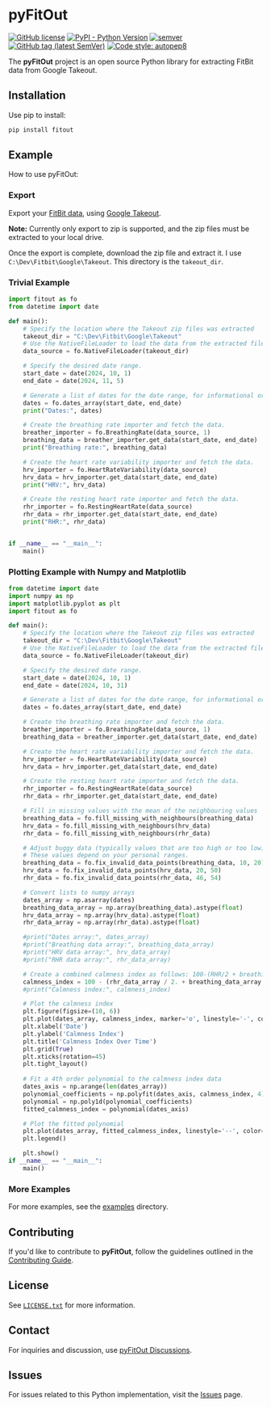 # pyFitOut
[![GitHub license](https://img.shields.io/github/license/kev-m/pyFitOut)](https://github.com/kev-m/pyFitOut/blob/development/LICENSE.txt)
[![PyPI - Python Version](https://img.shields.io/pypi/pyversions/fitout?logo=pypi)](https://pypi.org/project/fitout/)
[![semver](https://img.shields.io/badge/semver-2.0.0-blue)](https://semver.org/)
[![GitHub tag (latest SemVer)](https://img.shields.io/github/v/tag/kev-m/pyFitOut?sort=semver)](https://github.com/kev-m/pyFitOut/releases)
[![Code style: autopep8](https://img.shields.io/badge/code%20style-autopep8-000000.svg)](https://pypi.org/project/autopep8/)

<!-- ![pyFitOut logo](https://github.com/kev-m/pyFitOut/blob/development/docs/source/figures/Logo_small.png) -->

The **pyFitOut** project is an open source Python library for extracting FitBit data from Google Takeout.

<!-- For detailed documentation, refer to the [pyFitOut Documentation](https://pyFitOut.readthedocs.io/). -->

## Installation

Use pip to install:
```bash
pip install fitout
```

## Example

How to use pyFitOut:

### Export
Export your [FitBit data](https://www.fitbit.com/settings/data/export), using [Google Takeout](https://takeout.google.com/settings/takeout/custom/fitbit?pli=1).

**Note:** Currently only export to zip is supported, and the zip files must be extracted to your local drive.

Once the export is complete, download the zip file and extract it. I use `C:\Dev\Fitbit\Google\Takeout`. 
This directory is the `takeout_dir`.

### Trivial Example
```python
import fitout as fo
from datetime import date

def main():
    # Specify the location where the Takeout zip files was extracted
    takeout_dir = "C:\Dev\Fitbit\Google\Takeout"
    # Use the NativeFileLoader to load the data from the extracted files
    data_source = fo.NativeFileLoader(takeout_dir)

    # Specify the desired date range.
    start_date = date(2024, 10, 1)
    end_date = date(2024, 11, 5)

    # Generate a list of dates for the date range, for informational or plotting purposes.
    dates = fo.dates_array(start_date, end_date)
    print("Dates:", dates)

    # Create the breathing rate importer and fetch the data.
    breather_importer = fo.BreathingRate(data_source, 1)
    breathing_data = breather_importer.get_data(start_date, end_date)
    print("Breathing rate:", breathing_data)

    # Create the heart rate variability importer and fetch the data.
    hrv_importer = fo.HeartRateVariability(data_source)
    hrv_data = hrv_importer.get_data(start_date, end_date)
    print("HRV:", hrv_data)

    # Create the resting heart rate importer and fetch the data.
    rhr_importer = fo.RestingHeartRate(data_source)
    rhr_data = rhr_importer.get_data(start_date, end_date)
    print("RHR:", rhr_data)


if __name__ == "__main__":
    main()
```

### Plotting Example with Numpy and Matplotlib
```python
from datetime import date
import numpy as np
import matplotlib.pyplot as plt
import fitout as fo

def main():
    # Specify the location where the Takeout zip files was extracted
    takeout_dir = "C:\Dev\Fitbit\Google\Takeout"
    # Use the NativeFileLoader to load the data from the extracted files
    data_source = fo.NativeFileLoader(takeout_dir)

    # Specify the desired date range.
    start_date = date(2024, 10, 1)
    end_date = date(2024, 10, 31)

    # Generate a list of dates for the date range, for informational or plotting purposes.
    dates = fo.dates_array(start_date, end_date)

    # Create the breathing rate importer and fetch the data.
    breather_importer = fo.BreathingRate(data_source, 1)
    breathing_data = breather_importer.get_data(start_date, end_date)

    # Create the heart rate variability importer and fetch the data.
    hrv_importer = fo.HeartRateVariability(data_source)
    hrv_data = hrv_importer.get_data(start_date, end_date)

    # Create the resting heart rate importer and fetch the data.
    rhr_importer = fo.RestingHeartRate(data_source)
    rhr_data = rhr_importer.get_data(start_date, end_date)

    # Fill in missing values with the mean of the neighbouring values
    breathing_data = fo.fill_missing_with_neighbours(breathing_data)
    hrv_data = fo.fill_missing_with_neighbours(hrv_data)
    rhr_data = fo.fill_missing_with_neighbours(rhr_data)

    # Adjust buggy data (typically values that are too high or too low) to the mean of the neighbouring values
    # These values depend on your personal ranges.
    breathing_data = fo.fix_invalid_data_points(breathing_data, 10, 20)
    hrv_data = fo.fix_invalid_data_points(hrv_data, 20, 50)
    rhr_data = fo.fix_invalid_data_points(rhr_data, 46, 54)

    # Convert lists to numpy arrays
    dates_array = np.asarray(dates)
    breathing_data_array = np.array(breathing_data).astype(float)
    hrv_data_array = np.array(hrv_data).astype(float)
    rhr_data_array = np.array(rhr_data).astype(float)

    #print("Dates array:", dates_array)
    #print("Breathing data array:", breathing_data_array)
    #print("HRV data array:", hrv_data_array)
    #print("RHR data array:", rhr_data_array)

    # Create a combined calmness index as follows: 100-(RHR/2 + breathing rate*2 - HRV)
    calmness_index = 100 - (rhr_data_array / 2. + breathing_data_array * 2. - hrv_data_array)
    #print("Calmness index:", calmness_index)

    # Plot the calmness index
    plt.figure(figsize=(10, 6))
    plt.plot(dates_array, calmness_index, marker='o', linestyle='-', color='b')
    plt.xlabel('Date')
    plt.ylabel('Calmness Index')
    plt.title('Calmness Index Over Time')
    plt.grid(True)
    plt.xticks(rotation=45)
    plt.tight_layout()
    
    # Fit a 4th order polynomial to the calmness index data
    dates_axis = np.arange(len(dates_array))
    polynomial_coefficients = np.polyfit(dates_axis, calmness_index, 4)
    polynomial = np.poly1d(polynomial_coefficients)
    fitted_calmness_index = polynomial(dates_axis)

    # Plot the fitted polynomial
    plt.plot(dates_array, fitted_calmness_index, linestyle='--', color='r', label='4th Order Polynomial Fit')
    plt.legend()

    plt.show()
if __name__ == "__main__":
    main()
```

### More Examples

For more examples, see the [examples](examples) directory.

## Contributing

If you'd like to contribute to **pyFitOut**, follow the guidelines outlined in the [Contributing Guide](https://github.com/kev-m/pyFitOut/blob/development/CONTRIBUTING.md).

## License

See [`LICENSE.txt`](https://github.com/kev-m/pyFitOut/blob/development/LICENSE.txt) for more information.

## Contact

For inquiries and discussion, use [pyFitOut Discussions](https://github.com/kev-m/pyFitOut/discussions).

## Issues

For issues related to this Python implementation, visit the [Issues](https://github.com/kev-m/pyFitOut/issues) page.

